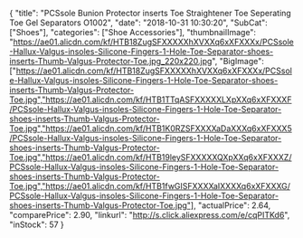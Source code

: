 {
	"title": "PCSsole Bunion Protector inserts Toe Straightener Toe Seperating Toe Gel Separators  O1002",
	"date": "2018-10-31 10:30:20",
	"SubCat": ["Shoes"],
	"categories": ["Shoe Accessories"],
	"thumbnailImage": "https://ae01.alicdn.com/kf/HTB18ZugSFXXXXXhXVXXq6xXFXXXx/PCSsole-Hallux-Valgus-insoles-Silicone-Fingers-1-Hole-Toe-Separator-shoes-inserts-Thumb-Valgus-Protector-Toe.jpg_220x220.jpg",
	"BigImage": ["https://ae01.alicdn.com/kf/HTB18ZugSFXXXXXhXVXXq6xXFXXXx/PCSsole-Hallux-Valgus-insoles-Silicone-Fingers-1-Hole-Toe-Separator-shoes-inserts-Thumb-Valgus-Protector-Toe.jpg","https://ae01.alicdn.com/kf/HTB1TTqASFXXXXXLXpXXq6xXFXXXF/PCSsole-Hallux-Valgus-insoles-Silicone-Fingers-1-Hole-Toe-Separator-shoes-inserts-Thumb-Valgus-Protector-Toe.jpg","https://ae01.alicdn.com/kf/HTB1K0RZSFXXXXaDaXXXq6xXFXXX5/PCSsole-Hallux-Valgus-insoles-Silicone-Fingers-1-Hole-Toe-Separator-shoes-inserts-Thumb-Valgus-Protector-Toe.jpg","https://ae01.alicdn.com/kf/HTB19leySFXXXXXQXpXXq6xXFXXXZ/PCSsole-Hallux-Valgus-insoles-Silicone-Fingers-1-Hole-Toe-Separator-shoes-inserts-Thumb-Valgus-Protector-Toe.jpg","https://ae01.alicdn.com/kf/HTB1fwGISFXXXXaIXXXXq6xXFXXXG/PCSsole-Hallux-Valgus-insoles-Silicone-Fingers-1-Hole-Toe-Separator-shoes-inserts-Thumb-Valgus-Protector-Toe.jpg"],
	"actualPrice": 2.64,
	"comparePrice": 2.90,
	"linkurl": "http://s.click.aliexpress.com/e/cqPITKd6",
	"inStock": 57
}
